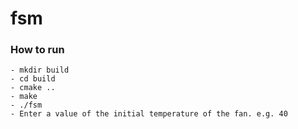 # fsm

### How to run
```
- mkdir build
- cd build
- cmake ..
- make
- ./fsm 
- Enter a value of the initial temperature of the fan. e.g. 40
```
